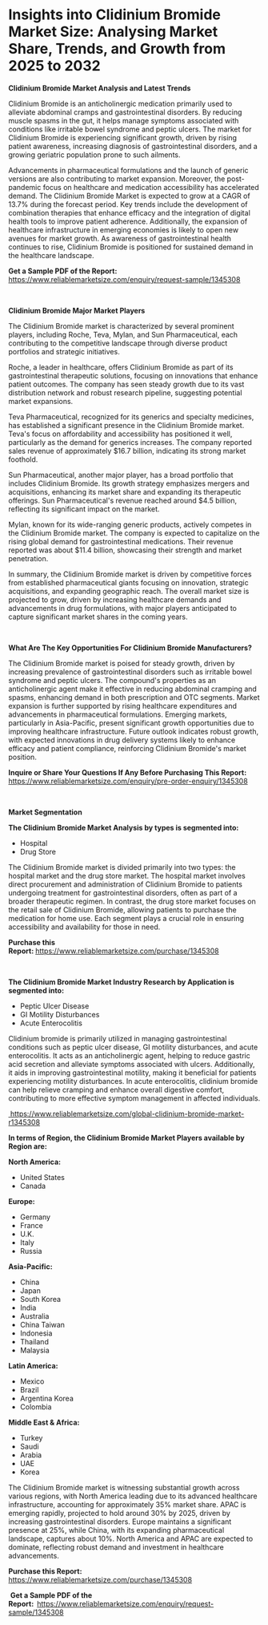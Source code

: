 <p><h1>Insights into Clidinium Bromide Market Size: Analysing Market Share, Trends, and Growth from 2025 to 2032</h1></p><p><strong>Clidinium Bromide Market Analysis and Latest Trends</strong></p>
<p><p>Clidinium Bromide is an anticholinergic medication primarily used to alleviate abdominal cramps and gastrointestinal disorders. By reducing muscle spasms in the gut, it helps manage symptoms associated with conditions like irritable bowel syndrome and peptic ulcers. The market for Clidinium Bromide is experiencing significant growth, driven by rising patient awareness, increasing diagnosis of gastrointestinal disorders, and a growing geriatric population prone to such ailments. </p><p>Advancements in pharmaceutical formulations and the launch of generic versions are also contributing to market expansion. Moreover, the post-pandemic focus on healthcare and medication accessibility has accelerated demand. The Clidinium Bromide Market is expected to grow at a CAGR of 13.7% during the forecast period. Key trends include the development of combination therapies that enhance efficacy and the integration of digital health tools to improve patient adherence. Additionally, the expansion of healthcare infrastructure in emerging economies is likely to open new avenues for market growth. As awareness of gastrointestinal health continues to rise, Clidinium Bromide is positioned for sustained demand in the healthcare landscape.</p></p>
<p><strong>Get a Sample PDF of the Report:&nbsp;</strong> <a href="https://www.reliablemarketsize.com/enquiry/request-sample/1345308?utm_campaign=3021&utm_medium=2&utm_source=Github&utm_content=ia&utm_term=19042025&utm_id=clidinium-bromide">https://www.reliablemarketsize.com/enquiry/request-sample/1345308</a></p>
<p>&nbsp;</p>
<p><strong>Clidinium Bromide Major Market Players</strong></p>
<p><p>The Clidinium Bromide market is characterized by several prominent players, including Roche, Teva, Mylan, and Sun Pharmaceutical, each contributing to the competitive landscape through diverse product portfolios and strategic initiatives.</p><p>Roche, a leader in healthcare, offers Clidinium Bromide as part of its gastrointestinal therapeutic solutions, focusing on innovations that enhance patient outcomes. The company has seen steady growth due to its vast distribution network and robust research pipeline, suggesting potential market expansions.</p><p>Teva Pharmaceutical, recognized for its generics and specialty medicines, has established a significant presence in the Clidinium Bromide market. Teva's focus on affordability and accessibility has positioned it well, particularly as the demand for generics increases. The company reported sales revenue of approximately $16.7 billion, indicating its strong market foothold.</p><p>Sun Pharmaceutical, another major player, has a broad portfolio that includes Clidinium Bromide. Its growth strategy emphasizes mergers and acquisitions, enhancing its market share and expanding its therapeutic offerings. Sun Pharmaceutical's revenue reached around $4.5 billion, reflecting its significant impact on the market.</p><p>Mylan, known for its wide-ranging generic products, actively competes in the Clidinium Bromide market. The company is expected to capitalize on the rising global demand for gastrointestinal medications. Their revenue reported was about $11.4 billion, showcasing their strength and market penetration.</p><p>In summary, the Clidinium Bromide market is driven by competitive forces from established pharmaceutical giants focusing on innovation, strategic acquisitions, and expanding geographic reach. The overall market size is projected to grow, driven by increasing healthcare demands and advancements in drug formulations, with major players anticipated to capture significant market shares in the coming years.</p></p>
<p>&nbsp;</p>
<p><strong>What Are The Key Opportunities For Clidinium Bromide Manufacturers?</strong></p>
<p><p>The Clidinium Bromide market is poised for steady growth, driven by increasing prevalence of gastrointestinal disorders such as irritable bowel syndrome and peptic ulcers. The compound's properties as an anticholinergic agent make it effective in reducing abdominal cramping and spasms, enhancing demand in both prescription and OTC segments. Market expansion is further supported by rising healthcare expenditures and advancements in pharmaceutical formulations. Emerging markets, particularly in Asia-Pacific, present significant growth opportunities due to improving healthcare infrastructure. Future outlook indicates robust growth, with expected innovations in drug delivery systems likely to enhance efficacy and patient compliance, reinforcing Clidinium Bromide's market position.</p></p>
<p><strong>Inquire or Share Your Questions If Any Before Purchasing This Report:</strong> <a href="https://www.reliablemarketsize.com/enquiry/pre-order-enquiry/1345308?utm_campaign=3021&utm_medium=2&utm_source=Github&utm_content=ia&utm_term=19042025&utm_id=clidinium-bromide">https://www.reliablemarketsize.com/enquiry/pre-order-enquiry/1345308</a></p>
<p>&nbsp;</p>
<p><strong>Market Segmentation</strong></p>
<p><strong>The Clidinium Bromide Market Analysis by types is segmented into:</strong></p>
<p><ul><li>Hospital</li><li>Drug Store</li></ul></p>
<p><p>The Clidinium Bromide market is divided primarily into two types: the hospital market and the drug store market. The hospital market involves direct procurement and administration of Clidinium Bromide to patients undergoing treatment for gastrointestinal disorders, often as part of a broader therapeutic regimen. In contrast, the drug store market focuses on the retail sale of Clidinium Bromide, allowing patients to purchase the medication for home use. Each segment plays a crucial role in ensuring accessibility and availability for those in need.</p></p>
<p><strong>Purchase this Report:&nbsp;</strong><a href="https://www.reliablemarketsize.com/purchase/1345308?utm_campaign=3021&utm_medium=2&utm_source=Github&utm_content=ia&utm_term=19042025&utm_id=clidinium-bromide">https://www.reliablemarketsize.com/purchase/1345308</a></p>
<p>&nbsp;</p>
<p><strong>The Clidinium Bromide Market Industry Research by Application is segmented into:</strong></p>
<p><ul><li>Peptic Ulcer Disease</li><li>GI Motility Disturbances</li><li>Acute Enterocolitis</li></ul></p>
<p><p>Clidinium bromide is primarily utilized in managing gastrointestinal conditions such as peptic ulcer disease, GI motility disturbances, and acute enterocolitis. It acts as an anticholinergic agent, helping to reduce gastric acid secretion and alleviate symptoms associated with ulcers. Additionally, it aids in improving gastrointestinal motility, making it beneficial for patients experiencing motility disturbances. In acute enterocolitis, clidinium bromide can help relieve cramping and enhance overall digestive comfort, contributing to more effective symptom management in affected individuals.</p></p>
<p><a href="https://www.reliablemarketsize.com/global-clidinium-bromide-market-r1345308?utm_campaign=3021&utm_medium=2&utm_source=Github&utm_content=ia&utm_term=19042025&utm_id=clidinium-bromide">&nbsp;https://www.reliablemarketsize.com/global-clidinium-bromide-market-r1345308</a></p>
<p><strong>In terms of Region, the Clidinium Bromide Market Players available by Region are:</strong></p>
<p>
    <p> <strong> North America: </strong>
        <ul>
            <li>United States</li>
            <li>Canada</li>
        </ul>
        </p> 
    <p> <strong> Europe: </strong>
        <ul>
            <li>Germany</li>
            <li>France</li>
            <li>U.K.</li>
            <li>Italy</li>
            <li>Russia</li>
        </ul>
        </p> 
    <p> <strong> Asia-Pacific: </strong>
        <ul>
            <li>China</li>
            <li>Japan</li>
            <li>South Korea</li>
            <li>India</li>
            <li>Australia</li>
            <li>China Taiwan</li>
            <li>Indonesia</li>
            <li>Thailand</li>
            <li>Malaysia</li>
        </ul>
        </p> 
    <p> <strong> Latin America: </strong>
        <ul>
            <li>Mexico</li>
            <li>Brazil</li>
            <li>Argentina Korea</li>
            <li>Colombia</li>
        </ul>
        </p> 
    <p> <strong> Middle East & Africa: </strong>
        <ul>
            <li>Turkey</li>
            <li>Saudi</li>
            <li>Arabia</li>
            <li>UAE</li>
            <li>Korea</li>
        </ul>
    </p>
    </p>
<p><p>The Clidinium Bromide market is witnessing substantial growth across various regions, with North America leading due to its advanced healthcare infrastructure, accounting for approximately 35% market share. APAC is emerging rapidly, projected to hold around 30% by 2025, driven by increasing gastrointestinal disorders. Europe maintains a significant presence at 25%, while China, with its expanding pharmaceutical landscape, captures about 10%. North America and APAC are expected to dominate, reflecting robust demand and investment in healthcare advancements.</p></p>
<p><strong>Purchase this Report: </strong><a href="https://www.reliablemarketsize.com/purchase/1345308?utm_campaign=3021&utm_medium=2&utm_source=Github&utm_content=ia&utm_term=19042025&utm_id=clidinium-bromide">https://www.reliablemarketsize.com/purchase/1345308</a></p>
<p>&nbsp;<strong>Get a Sample PDF of the Report:&nbsp;&nbsp;</strong><a href="https://www.reliablemarketsize.com/enquiry/request-sample/1345308?utm_campaign=3021&utm_medium=2&utm_source=Github&utm_content=ia&utm_term=19042025&utm_id=clidinium-bromide">https://www.reliablemarketsize.com/enquiry/request-sample/1345308</a></p>
<p><strong></strong></p>
<p><p></p><p></p><p></p></p>